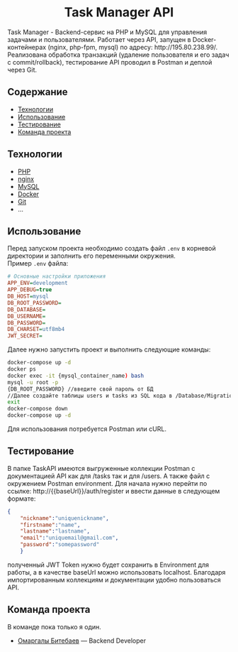 <h1 align="center">Task Manager API</h1>
Task Manager - Backend-сервис на PHP и MySQL для управления задачами и пользователями. Работает через API, запущен в Docker-контейнерах (nginx, php-fpm, mysql) по адресу: http://195.80.238.99/. Реализована обработка транзакций (удаление пользователя и его задач с commit/rollback), тестирование API проводил в Postman и деплой через Git.

## Содержание
- [Технологии](#технологии)
- [Использование](#использование)
- [Тестирование](#тестирование)
- [Команда проекта](#команда-проекта)

## Технологии
- [PHP](https://www.php.net/)
- [nginx](https://nginx.org/)
- [MySQL](https://www.mysql.com/)
- [Docker](https://www.docker.com/)
- [Git](https://git-scm.com/)
- ...

## Использование
Перед запуском проекта необходимо создать файл `.env` в корневой директории и заполнить его переменными окружения.  
Пример `.env` файла:

```ini
# Основные настройки приложения
APP_ENV=development
APP_DEBUG=true
DB_HOST=mysql
DB_ROOT_PASSWORD=
DB_DATABASE=
DB_USERNAME=
DB_PASSWORD=
DB_CHARSET=utf8mb4
JWT_SECRET=
```

Далее нужно запустить проект и выполнить следующие команды: 
```sh
docker-compose up -d
docker ps
docker exec -it {mysql_container_name) bash
mysql -u root -p
{DB_ROOT_PASSWORD} //введите свой пароль от БД
//Далее создайте таблицы users и tasks из SQL кода в /Database/Migrations/*.sql
exit
docker-compose down
docker-compose up -d
```

Для использования потребуется Postman или cURL.

## Тестирование
В папке TaskAPI имеются выгруженные коллекции Postman с документацией API как для /tasks так и для /users. А также файл с окружением Postman environment.
Для начала нужно перейти по ссылке: http://{{baseUrl}}/auth/register и ввести данные в следующем формате:
```json
{
    "nickname":"uniquenickname",
    "firstname":"name",
    "lastname":"lastname",
    "email":"uniquemail@gmail.com",
    "password":"somepassword"
    }
```
полученный JWT Token нужно будет сохранить в Environment для работы, а в качестве baseUrl можно использовать localhost. Благодаря импортированным коллекциям и документации удобно пользоваться API.

## Команда проекта
В команде пока только я один.

- [Омаргалы Битебаев](tg://resolve?domain=hAckeeVo) — Backend Developer
